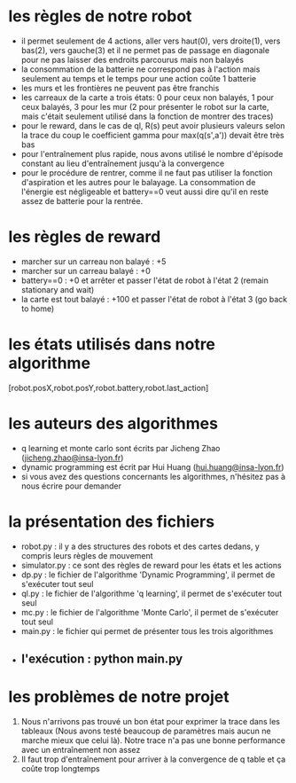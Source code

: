 # les règles de notre robot
- il permet seulement de 4 actions, aller vers haut(0), vers droite(1), vers bas(2), vers gauche(3) et il ne permet pas de passage en diagonale pour ne pas laisser des endroits parcourus mais non balayés
- la consommation de la batterie ne correspond pas à l'action mais seulement au temps et le temps pour une action coûte 1 batterie
- les murs et les frontières ne peuvent pas être franchis
- les carreaux de la carte a trois états: 0 pour ceux non balayés, 1 pour ceux balayés, 3 pour les mur (2 pour présenter le robot sur la carte, mais c'était seulement utilisé dans la fonction de montrer des traces)
- pour le reward, dans le cas de ql, R(s) peut avoir plusieurs valeurs selon la trace du coup le coefficient gamma pour max(q(s',a')) devait être très bas
- pour l'entraînement plus rapide, nous avons utilisé le nombre d'épisode constant au lieu d'entraînement jusqu'à la convergence
- pour le procédure de rentrer, comme il ne faut pas utiliser la fonction d'aspiration et les autres pour le balayage. La consommation de l'énergie est négligeable et battery==0 veut aussi dire qu'il en reste assez de batterie pour la rentrée.

# les règles de reward
- marcher sur un carreau non balayé : +5
- marcher sur un carreau balayé : +0
- battery==0 : +0 et arrêter et passer l'état de robot à l'état 2 (remain stationary and wait)
- la carte est tout balayé : +100 et passer l'état de robot à l'état 3 (go back to home)

# les états utilisés dans notre algorithme
[robot.posX,robot.posY,robot.battery,robot.last_action]

# les auteurs des algorithmes
- q learning et monte carlo sont écrits par Jicheng Zhao (jicheng.zhao@insa-lyon.fr)
- dynamic programming est écrit par Hui Huang (hui.huang@insa-lyon.fr)
- si vous avez des questions concernants les algorithmes, n'hésitez pas à nous écrire pour demander

# la présentation des fichiers
- robot.py : il y a des structures des robots et des cartes dedans, y compris leurs règles de mouvement
- simulator.py : ce sont des règles de reward pour les états et les actions
- dp.py : le fichier de l'algorithme 'Dynamic Programming', il permet de s'exécuter tout seul
- ql.py : le fichier de l'algorithme 'q learning', il permet de s'exécuter tout seul
- mc.py : le fichier de l'algorithme 'Monte Carlo', il permet de s'exécuter tout seul
- main.py : le fichier qui permet de présenter tous les trois algorithmes 
- ## l'exécution : python main.py

# les problèmes de notre projet
1. Nous n'arrivons pas trouvé un bon état pour exprimer la trace dans les tableaux (Nous avons testé beaucoup de paramètres mais aucun ne marche mieux que celui là). Notre trace n'a pas une bonne performance avec un entraînement non assez
2. Il faut trop d'entraînement pour arriver à la convergence de q table et ça coûte trop longtemps
